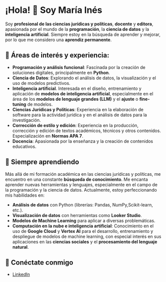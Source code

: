 # ¡Hola! 👋 Soy María Inés

Soy **profesional de las ciencias jurídicas y políticas**, **docente** y **editora**, apasionada por el mundo de la **programación**, la **ciencia de datos** y la **inteligencia artificial**. Siempre estoy en la búsqueda de aprender y mejorar, por lo que me considero una **aprendiz permanente**.

## 🧠 Áreas de interés y experiencia:

- **Programación y análisis funcional**: Fascinada por la creación de soluciones digitales, principalmente en **Python**.
- **Ciencia de Datos**: Explorando el análisis de datos, la visualización y el uso de modelos predictivos.
- **Inteligencia artificial**. Interesada en el diseño, entrenamiento y aplicación de **modelos de inteligencia artificial**, especialmente en el área de los **modelos de lenguaje grandes (LLM)** y el **ajuste** o **fine-tuning** de modelos.
- **Ciencias Jurídicas y Políticas**: Experiencia en la elaboración de software para la actividad jurídica y en el análisis de datos para la investigación.
- **Corrección de estilo y edición**: Experiencia en la producción, corrección y edición de textos académicos, técnicos y otros contenidos. Especialización en **Normas APA 7**.
- **Docencia**: Apasionada por la enseñanza y la creación de contenidos educativos.

## 🌱 Siempre aprendiendo

Más allá de mi formación académica en las ciencias jurídicas y políticas, me encuentro en una constante **búsqueda de conocimiento**. Me encanta aprender nuevas herramientas y lenguajes, especialmente en el campo de la programación y la ciencia de datos. Actualmente, estoy perfeccionando mis habilidades en:

- **Análisis de datos** con Python (librerías: Pandas, NumPy,Scikit-learn, etc.).
- **Visualización de datos** con herramientas como **Looker Studio**.
- **Modelos de Machine Learning** para aplicar a diversas problemáticas.
- **Computación en la nube e inteligencia artificial**: Conocimiento en el uso de **Google Cloud** y **Vertex AI** para el desarrollo, entrenamiento y despliegue de modelos de machine learning, con especial interés en sus aplicaciones en las **ciencias sociales** y el **procesamiento del lenguaje natural**.

## 🔗 Conéctate conmigo
- [LinkedIn](https://www.linkedin.com/in/mariainesabarrateguif)
